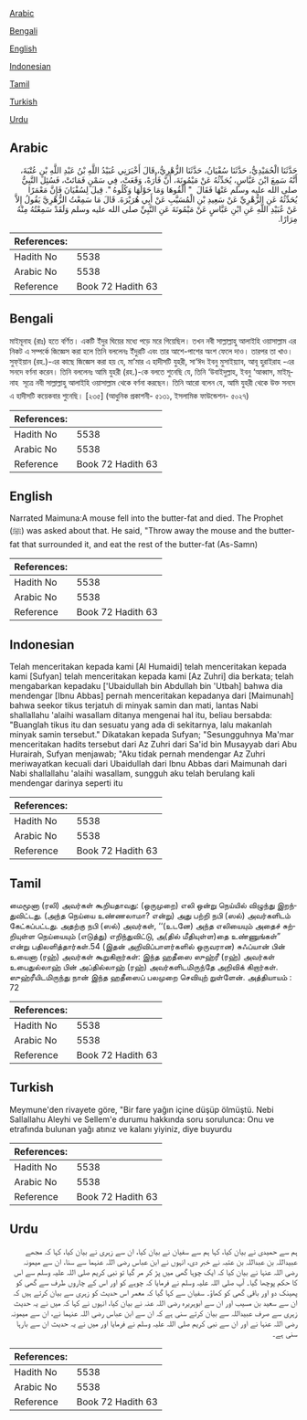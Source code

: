 [Arabic](#arabic)

[Bengali](#bengali)

[English](#english)

[Indonesian](#indonesian)

[Tamil](#tamil)

[Turkish](#turkish)

[Urdu](#urdu)

## Arabic


<div dir="rtl" lang="ar" style={{fontSize:'larger',backgroundColor:'#f8f9fa',padding:20}}>
حَدَّثَنَا الْحُمَيْدِيُّ، حَدَّثَنَا سُفْيَانُ، حَدَّثَنَا الزُّهْرِيُّ، قَالَ أَخْبَرَنِي عُبَيْدُ اللَّهِ بْنُ عَبْدِ اللَّهِ بْنِ عُتْبَةَ، أَنَّهُ سَمِعَ ابْنَ عَبَّاسٍ، يُحَدِّثُهُ عَنْ مَيْمُونَةَ، أَنَّ فَأْرَةً، وَقَعَتْ، فِي سَمْنٍ فَمَاتَتْ، فَسُئِلَ النَّبِيُّ صلى الله عليه وسلم عَنْهَا فَقَالَ ‏ "‏ أَلْقُوهَا وَمَا حَوْلَهَا وَكُلُوهُ ‏"‏‏.‏ قِيلَ لِسُفْيَانَ فَإِنَّ مَعْمَرًا يُحَدِّثُهُ عَنِ الزُّهْرِيِّ عَنْ سَعِيدِ بْنِ الْمُسَيَّبِ عَنْ أَبِي هُرَيْرَةَ‏.‏ قَالَ مَا سَمِعْتُ الزُّهْرِيَّ يَقُولُ إِلاَّ عَنْ عُبَيْدِ اللَّهِ عَنِ ابْنِ عَبَّاسٍ عَنْ مَيْمُونَةَ عَنِ النَّبِيِّ صلى الله عليه وسلم وَلَقَدْ سَمِعْتُهُ مِنْهُ مِرَارًا‏.‏
</div>
<div style={{backgroundColor:'#f8f9fa',padding:20, marginBottom: 10}}><table> <thead> <tr> <th>References:</th> <th></th> </tr> </thead> <tbody><tr><td>Hadith No</td><td>5538</td></tr><tr><td>Arabic No</td><td>5538</td></tr><tr><td>Reference</td><td>Book 72 Hadith 63</td></tr></tbody></table></div>

## Bengali


<div dir="ltr" lang="bn" style={{fontSize:'larger',backgroundColor:'#f8f9fa',padding:20}}>
মাইমূনাহ (রাঃ) হতে বর্ণিত। একটি ইঁদুর ঘিয়ের মধ্যে পড়ে মরে গিয়েছিল। তখন নবী সাল্লাল্লাহু আলাইহি ওয়াসাল্লাম এর নিকট এ সম্পর্কে জিজ্ঞেস করা হলে তিনি বললেনঃ ইঁদুরটি এবং তার আশে-পাশের অংশ ফেলে দাও। তারপর তা খাও। সুফ্ইয়ান (রহ.)-এর কাছে জিজ্ঞেস করা হয় যে, মা’মার এ হাদীসটি যুহরী, সা‘ঈদ ইবনু মুসাইয়্যাব, আবূ হুরাইরাহ -এর সনদে বর্ণনা করেন। তিনি বললেনঃ আমি যুহরী (রহ.)-কে বলতে শুনেছি যে, তিনি ‘উবাইদুল্লাহ, ইবনু ‘আব্বাস, মাইমূনাহ  সূত্রে নবী সাল্লাল্লাহু আলাইহি ওয়াসাল্লাম থেকে বর্ণনা করছেন। তিনি আরো বলেন যে, আমি যুহরী থেকে উক্ত সনদে এ হাদীসটি কয়েকবার শুনেছি। [২৩৫] (আধুনিক প্রকাশনী- ৫১৩১, ইসলামিক ফাউন্ডেশন- ৫০২৭)
</div>
<div style={{backgroundColor:'#f8f9fa',padding:20, marginBottom: 10}}><table> <thead> <tr> <th>References:</th> <th></th> </tr> </thead> <tbody><tr><td>Hadith No</td><td>5538</td></tr><tr><td>Arabic No</td><td>5538</td></tr><tr><td>Reference</td><td>Book 72 Hadith 63</td></tr></tbody></table></div>

## English


<div dir="ltr" lang="en" style={{fontSize:'larger',backgroundColor:'#f8f9fa',padding:20}}>
Narrated Maimuna:A mouse fell into the butter-fat and died. The Prophet (ﷺ) was asked about that. He said, "Throw away the mouse and the butter-fat that surrounded it, and eat the rest of the butter-fat (As-Samn)
</div>
<div style={{backgroundColor:'#f8f9fa',padding:20, marginBottom: 10}}><table> <thead> <tr> <th>References:</th> <th></th> </tr> </thead> <tbody><tr><td>Hadith No</td><td>5538</td></tr><tr><td>Arabic No</td><td>5538</td></tr><tr><td>Reference</td><td>Book 72 Hadith 63</td></tr></tbody></table></div>

## Indonesian


<div dir="ltr" lang="id" style={{fontSize:'larger',backgroundColor:'#f8f9fa',padding:20}}>
Telah menceritakan kepada kami [Al Humaidi] telah menceritakan kepada kami [Sufyan] telah menceritakan kepada kami [Az Zuhri] dia berkata; telah mengabarkan kepadaku ['Ubaidullah bin Abdullah bin 'Utbah] bahwa dia mendengar [Ibnu Abbas] pernah menceritakan kepadanya dari [Maimunah] bahwa seekor tikus terjatuh di minyak samin dan mati, lantas Nabi shallallahu 'alaihi wasallam ditanya mengenai hal itu, beliau bersabda: "Buanglah tikus itu dan sesuatu yang ada di sekitarnya, lalu makanlah minyak samin tersebut." Dikatakan kepada Sufyan; "Sesungguhnya Ma'mar menceritakan hadits tersebut dari Az Zuhri dari Sa'id bin Musayyab dari Abu Hurairah, Sufyan menjawab; "Aku tidak pernah mendengar Az Zuhri meriwayatkan kecuali dari Ubaidullah dari Ibnu Abbas dari Maimunah dari Nabi shallallahu 'alaihi wasallam, sungguh aku telah berulang kali mendengar darinya seperti itu
</div>
<div style={{backgroundColor:'#f8f9fa',padding:20, marginBottom: 10}}><table> <thead> <tr> <th>References:</th> <th></th> </tr> </thead> <tbody><tr><td>Hadith No</td><td>5538</td></tr><tr><td>Arabic No</td><td>5538</td></tr><tr><td>Reference</td><td>Book 72 Hadith 63</td></tr></tbody></table></div>

## Tamil


<div dir="ltr" lang="ta" style={{fontSize:'larger',backgroundColor:'#f8f9fa',padding:20}}>
மைமூனா (ரலி) அவர்கள் கூறியதாவது: (ஒருமுறை) எலி ஒன்று நெய்யில் விழுந்து இறந்துவிட்டது. (அந்த நெய்யை உண்ணலாமா? என்று) அது பற்றி நபி (ஸல்) அவர்களிடம் கேட்கப்பட்டது. அதற்கு நபி (ஸல்) அவர்கள், ‘‘(உடனே) அந்த எலியையும் அதைச் சுற்றியுள்ள நெய்யையும் (எடுத்து) எறிந்துவிட்டு, அ(தில் மீதியுள்ள)தை உண்ணுங்கள்” என்று பதிலளித்தார்கள்.54 (இதன் அறிவிப்பாளர்களில் ஒருவரான) சுஃப்யான் பின் உயைனா (ரஹ்) அவர்கள் கூறுகிறார்கள்: இந்த ஹதீஸை ஸுஹ்ரீ (ரஹ்) அவர்கள் உபைதுல்லாஹ் பின் அப்தில்லாஹ் (ரஹ்) அவர்களிடமிருந்தே அறிவிக் கிறார்கள். ஸுஹ்ரீயிடமிருந்து நான் இந்த ஹதீஸைப் பலமுறை செவியுற் றுள்ளேன். அத்தியாயம் : 72
</div>
<div style={{backgroundColor:'#f8f9fa',padding:20, marginBottom: 10}}><table> <thead> <tr> <th>References:</th> <th></th> </tr> </thead> <tbody><tr><td>Hadith No</td><td>5538</td></tr><tr><td>Arabic No</td><td>5538</td></tr><tr><td>Reference</td><td>Book 72 Hadith 63</td></tr></tbody></table></div>

## Turkish


<div dir="ltr" lang="tr" style={{fontSize:'larger',backgroundColor:'#f8f9fa',padding:20}}>
Meymune'den rivayete göre, "Bir fare yağın içine düşüp ölmüştü. Nebi Sallallahu Aleyhi ve Sellem'e durumu hakkında soru sorulunca: Onu ve etrafında bulunan yağı atınız ve kalanı yiyiniz, diye buyurdu
</div>
<div style={{backgroundColor:'#f8f9fa',padding:20, marginBottom: 10}}><table> <thead> <tr> <th>References:</th> <th></th> </tr> </thead> <tbody><tr><td>Hadith No</td><td>5538</td></tr><tr><td>Arabic No</td><td>5538</td></tr><tr><td>Reference</td><td>Book 72 Hadith 63</td></tr></tbody></table></div>

## Urdu


<div dir="rtl" lang="ur" style={{fontSize:'larger',backgroundColor:'#f8f9fa',padding:20}}>
ہم سے حمیدی نے بیان کیا، کہا ہم سے سفیان نے بیان کیا، ان سے زہری نے بیان کیا، کہا کہ مجھے عبیداللہ بن عبداللہ بن عتبہ نے خبر دی، انہوں نے ابن عباس رضی اللہ عنہما سے سنا، ان سے میمونہ رضی اللہ عنہا نے بیان کیا کہ ایک چوہا گھی میں پڑ کر مر گیا تو نبی کریم صلی اللہ علیہ وسلم سے اس کا حکم پوچھا گیا۔ آپ صلی اللہ علیہ وسلم نے فرمایا کہ چوہے کو اور اس کے چاروں طرف سے گھی کو پھینک دو اور باقی گھی کو کھاؤ۔ سفیان سے کہا گیا کہ معمر اس حدیث کو زہری سے بیان کرتے ہیں کہ ان سے سعید بن مسیب اور ان سے ابوہریرہ رضی اللہ عنہ نے بیان کیا، انہوں نے کہا کہ میں نے یہ حدیث زہری سے صرف عبیداللہ سے بیان کرتے سنی ہے کہ ان سے ابن عباس رضی اللہ عنہما نے، ان سے میمونہ رضی اللہ عنہا نے اور ان سے نبی کریم صلی اللہ علیہ وسلم نے فرمایا اور میں نے یہ حدیث ان سے بارہا سنی ہے۔
</div>
<div style={{backgroundColor:'#f8f9fa',padding:20, marginBottom: 10}}><table> <thead> <tr> <th>References:</th> <th></th> </tr> </thead> <tbody><tr><td>Hadith No</td><td>5538</td></tr><tr><td>Arabic No</td><td>5538</td></tr><tr><td>Reference</td><td>Book 72 Hadith 63</td></tr></tbody></table></div>